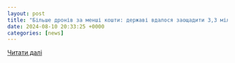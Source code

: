 ```yaml
---
layout: post
title: "Більше дронів за менші кошти: державі вдалося заощадити 3,3 мільярда гривень на закупівлях БпЛА – Рубрика"
date: 2024-08-10 20:33:25 +0000
categories: [news]
---
```


[Читати далі](https://rubryka.com/2024/08/10/zakupivli-bpla/)
